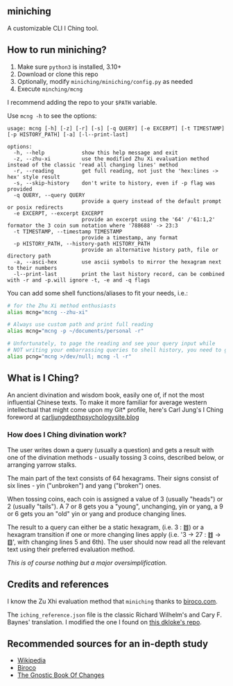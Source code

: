 ## miniching

A customizable CLI I Ching tool.

## How to run miniching?

1. Make sure `python3` is installed, 3.10+
2. Download or clone this repo
3. Optionally, modify `miniching/miniching/config.py` as needed
4. Execute `minching/mcng`

I recommend adding the repo to your `$PATH` variable.

Use `mcng -h` to see the options:

```
usage: mcng [-h] [-z] [-r] [-s] [-q QUERY] [-e EXCERPT] [-t TIMESTAMP] [-p HISTORY_PATH] [-a] [-l--print-last]

options:
  -h, --help            show this help message and exit
  -z, --zhu-xi          use the modified Zhu Xi evaluation method instead of the classic 'read all changing lines' method
  -r, --reading         get full reading, not just the 'hex:lines -> hex' style result
  -s, --skip-history    don't write to history, even if -p flag was provided
  -q QUERY, --query QUERY
                        provide a query instead of the default prompt or posix redirects
  -e EXCERPT, --excerpt EXCERPT
                        provide an excerpt using the '64' /'61:1,2' formator the 3 coin sum notation where '788688' -> 23:3
  -t TIMESTAMP, --timestamp TIMESTAMP
                        provide a timestamp, any format
  -p HISTORY_PATH, --history-path HISTORY_PATH
                        provide an alternative history path, file or directory path
  -a, --asci-hex        use ascii symbols to mirror the hexagram next to their numbers
  -l--print-last        print the last history record, can be combined with -r and -p.will ignore -t, -e and -q flags
```

You can add some shell functions/aliases to fit your needs, i.e.:

```bash
# for the Zhu Xi method enthusiasts
alias mcng="mcng --zhu-xi"

# Always use custom path and print full reading
alias mcng="mcng -p ~/documents/personal -r"

# Unfortunately, to page the reading and see your query input while
# NOT writing your embarrassing queries to shell history, you need to get hacky
alias pcng="mcng >/dev/null; mcng -l -r"
```

## What is I Ching?

An ancient divination and wisdom book, easily one of, if not the most
influential Chinese texts. To make it more familiar for average
western intellectual that might come upon my Git\* profile, here's Carl Jung's
I Ching foreword at [carljungdepthpsychologysite.blog](https://carljungdepthpsychologysite.blog/2020/02/03/foreword-to-the-i-ching-by-carl-gustav-jung/)

### How does I Ching divination work?

The user writes down a query (usually a question) and gets a result with one
of the divination methods - usually tossing 3 coins, described below, or
arranging yarrow stalks.

The main part of the text consists of 64 hexagrams.
Their signs consist of six lines - yin ("unbroken") and yang ("broken") ones.

When tossing coins, each coin is assigned a value of 3 (usually "heads") or
2 (usually "tails"). A 7 or 8 gets you a "young", unchanging, yin or yang,
a 9 or 6 gets you  an "old" yin or yang and produce changing lines.

The result to a query can either be a static hexagram, (i.e. 3 : ䷂) or a
hexagram transition if one or more changing lines apply
(i.e. '3 -> 27 : ䷂ -> ䷚', with changing lines 5 and 6th).
The user should now read all the relevant text using their  preferred
evaluation method.

*This is of course nothing but a major oversimplification.*

## Credits and references

I know the Zu Xhi evaluation method that `miniching` thanks to
[biroco.com](https://www.biroco.com/yijing/basics.htm).

The `iching_reference.json` file is the classic
Richard Wilhelm's and Cary F. Baynes' translation.
I modified the one I found on [this dkloke's repo](https://github.com/dkloke/I-Ching-ref/blob/master/iChing.json).

## Recommended sources for an in-depth study

* [Wikipedia](https://en.wikipedia.org/wiki/I_Ching)
* [Biroco](https://www.biroco.com/yijing/index.htm)
* [The Gnostic Book Of Changes](https://www.jamesdekorne.com/GBCh/GBCh.htm)

